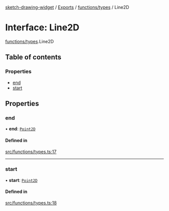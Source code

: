 [sketch-drawing-widget](../README.md) / [Exports](../modules.md) / [functions/types](../modules/functions_types.md) / Line2D

# Interface: Line2D

[functions/types](../modules/functions_types.md).Line2D

## Table of contents

### Properties

- [end](functions_types.Line2D.md#end)
- [start](functions_types.Line2D.md#start)

## Properties

### end

• **end**: [`Point2D`](functions_types.Point2D.md)

#### Defined in

[src/functions/types.ts:17](https://github.com/miksrv/sketch-drawing-widget/blob/c680a9e/src/functions/types.ts#L17)

___

### start

• **start**: [`Point2D`](functions_types.Point2D.md)

#### Defined in

[src/functions/types.ts:18](https://github.com/miksrv/sketch-drawing-widget/blob/c680a9e/src/functions/types.ts#L18)
